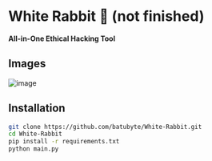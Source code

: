 # White Rabbit 🐇 (not finished)
**All-in-One Ethical Hacking Tool**  

## Images
![image](https://github.com/user-attachments/assets/516eddb2-ace2-4d98-a6c0-6871bbfe4aa4)


## Installation  
```bash
git clone https://github.com/batubyte/White-Rabbit.git
cd White-Rabbit
pip install -r requirements.txt
python main.py
```
